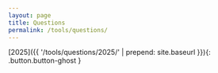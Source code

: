 ```yaml
---
layout: page
title: Questions
permalink: /tools/questions/
---
```


[2025]({{ '/tools/questions/2025/'  | prepend: site.baseurl }}){: .button.button-ghost }
